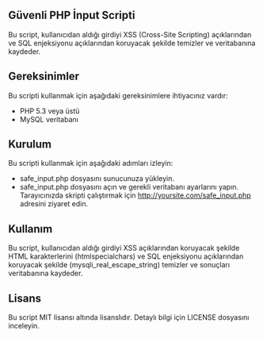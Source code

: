 ## Güvenli PHP İnput Scripti
Bu script, kullanıcıdan aldığı girdiyi XSS (Cross-Site Scripting) açıklarından ve SQL enjeksiyonu açıklarından koruyacak şekilde temizler ve veritabanına kaydeder.

## Gereksinimler
Bu scripti kullanmak için aşağıdaki gereksinimlere ihtiyacınız vardır:

- PHP 5.3 veya üstü
- MySQL veritabanı
## Kurulum
Bu scripti kullanmak için aşağıdaki adımları izleyin:

- safe_input.php dosyasını sunucunuza yükleyin.
- safe_input.php dosyasını açın ve gerekli veritabanı ayarlarını yapın.
Tarayıcınızda skripti çalıştırmak için http://yoursite.com/safe_input.php adresini ziyaret edin.
## Kullanım
Bu script, kullanıcıdan aldığı girdiyi XSS açıklarından koruyacak şekilde HTML karakterlerini (htmlspecialchars) ve SQL enjeksiyonu açıklarından koruyacak şekilde (mysqli_real_escape_string) temizler ve sonuçları veritabanına kaydeder.

## Lisans
Bu script MIT lisansı altında lisanslıdır. Detaylı bilgi için LICENSE dosyasını inceleyin.
